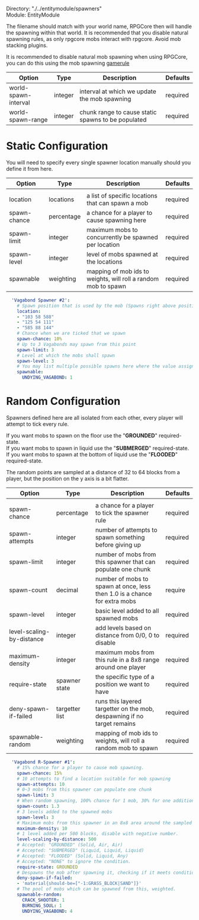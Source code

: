 Directory: "./../entitymodule/spawners"  
Module: EntityModule

The filename should match with your world name, RPGCore then will handle the spawning within that world. It is recommended that you disable natural spawning rules, as only rpgcore mobs interact with rpgcore. Avoid mob stacking plugins.

It is recommended to disable natural mob spawning when using RPGCore, you can do this using the mob spawning [gamerule](https://minecraft.gamepedia.com/Commands/gamerule)

| Option | Type | Description | Defaults |
|-|-|-|-|
| world-spawn-interval | integer | interval at which we update the mob spawning | required |
| world-spawn-range | integer | chunk range to cause static spawns to be populated | required |

# Static Configuration

You will need to specify every single spawner location manually should you define it from here.

| Option | Type | Description | Defaults |
|-|-|-|-|
| | | | |
| location | locations | a list of specific locations that can spawn a mob | required |
| spawn-chance | percentage | a chance for a player to cause spawning here | required |
| spawn-limit | integer | maximum mobs to concurrently be spawned per location | required |
| spawn-level | integer | level of mobs spawned at the locations | required |
| spawnable | weighting | mapping of mob ids to weights, will roll a random mob to spawn | required |

```yml
  'Vagabond Spawner #2':
    # Spawn position that is used by the mob (Spawns right above position)
    location: 
    - "103 58 588"
    - "125 54 111"
    - "585 88 144"
    # Chance when we are ticked that we spawn
    spawn-chance: 10%
    # Up to 3 Vagabonds may spawn from this point
    spawn-limit: 3
    # Level at which the mobs shall spawn
    spawn-level: 3
    # You may list multiple possible spawns here where the value assigned is the weight.
    spawnable:
      UNDYING_VAGABOND: 1
```

# Random Configuration

Spawners defined here are all isolated from each other, every player will attempt to tick every rule. 

If you want mobs to spawn on the floor use the "**GROUNDED**" required-state.  
If you want mobs to spawn in liquid use the "**SUBMERGED**" required-state.  
If you want mobs to spawn at the bottom of liquid use the "**FLOODED**" required-state.

The random points are sampled at a distance of 32 to 64 blocks from a player, but the position on the y axis is a bit flatter.

| Option | Type | Description | Defaults |
|-|-|-|-|
| | | | |
| spawn-chance | percentage | a chance for a player to tick the spawner rule | required |
| spawn-attempts | integer | number of attempts to spawn something before giving up | required |
| spawn-limit | integer | number of mobs from this spawner that can populate one chunk | required |
| spawn-count | decimal | number of mobs to spawn at once, less then 1.0 is a chance for extra mobs | require |
| spawn-level | integer | basic level added to all spawned mobs | required |
| level-scaling-by-distance | integer | add levels based on distance from 0/0, 0 to disable | required |
| maximum-density | integer | maximum mobs from this rule in a 8x8 range around one player | required |
| require-state | spawner state | the specific type of a position we want to have | required |
| deny-spawn-if-failed | targetter list | runs this layered targetter on the mob, despawning if no target remains | required |
| spawnable-random | weighting | mapping of mob ids to weights, will roll a random mob to spawn | required |

```yml
  'Vagabond R-Spawner #1':
    # 15% chance for a player to cause mob spawning.
    spawn-chance: 15%
    # 10 attempts to find a location suitable for mob spawning
    spawn-attempts: 10
    # 0~3 mobs from this spawner can populate one chunk
    spawn-limit: 3
    # When random spawning, 100% chance for 1 mob, 30% for one additional mob.
    spawn-count: 1.3
    # 3 levels added to the spawned mobs
    spawn-level: 3
    # Maximum mobs from this spawner in an 8x8 area around the sampled player
    maximum-density: 10
    # 1 level added per 500 blocks, disable with negative number.
    level-scaling-by-distance: 500
    # Accepted: "GROUNDED" (Solid, Air, Air) 
    # Accepted: "SUBMERGED" (Liquid, Liquid, Liquid)
    # Accepted: "FLOODED" (Solid, Liquid, Any) 
    # Accepted: "NONE" to ignore the condition.
    require-state: GROUNDED
    # Despawns the mob after spawning it, checking if it meets conditions.
    deny-spawn-if-failed:
    - 'material{should-be=["-1:GRASS_BLOCK|SAND"]}'
    # The pool of mobs which can be spawned from this, weighted.
    spawnable-random:
      CRACK_SHOOTER: 1
      BURNING_SOUL: 1
      UNDYING_VAGABOND: 4
```
